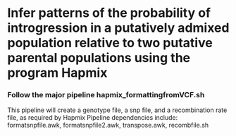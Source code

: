 # Infer patterns of the probability of introgression in a putatively admixed population relative to two putative parental populations using the program Hapmix

### Follow the major pipeline **hapmix_formattingfromVCF.sh**
This pipeline will create a genotype file, a snp file, and a recombination rate file, as required by Hapmix
Pipeline dependencies include: formatsnpfile.awk, formatsnpfile2.awk, transpose.awk, recombfile.sh
